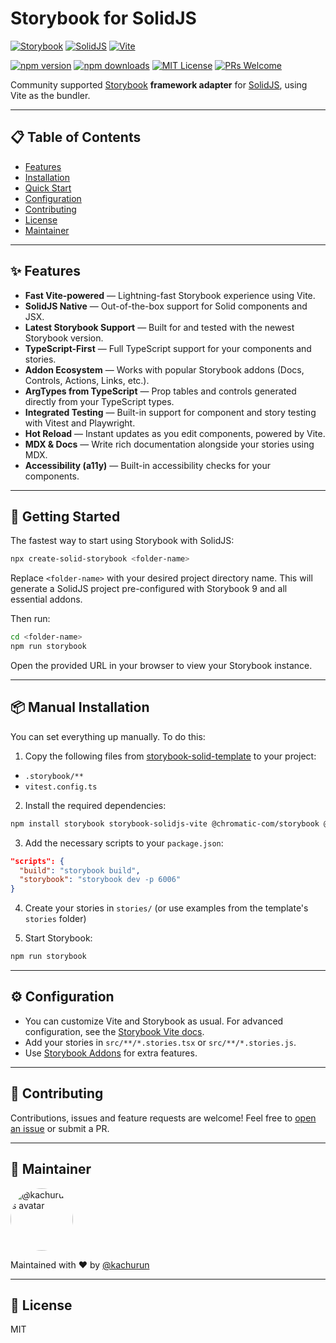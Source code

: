 # Storybook for SolidJS

[![Storybook](https://img.shields.io/badge/Storybook-FF4785?style=flat-square&logo=storybook&logoColor=white)](https://storybook.js.org)
[![SolidJS](https://img.shields.io/badge/SolidJS-2C4F7C?style=flat-square&logo=solid&logoColor=white)](https://solidjs.com)
[![Vite](https://img.shields.io/badge/Vite-646CFF?style=flat-square&logo=vite&logoColor=white)](https://vitejs.dev)

[![npm version](https://img.shields.io/npm/v/storybook-solidjs-vite?style=flat-square)](https://www.npmjs.com/package/storybook-solidjs-vite)
[![npm downloads](https://img.shields.io/npm/dw/storybook-solidjs-vite?style=flat-square)](https://www.npmjs.com/package/storybook-solidjs-vite)
[![MIT License](https://img.shields.io/badge/license-MIT-blue.svg?style=flat-square)](./LICENSE)
[![PRs Welcome](https://img.shields.io/badge/PRs-welcome-brightgreen.svg?style=flat-square)](https://github.com/solidjs-community/storybook/pulls)


Community supported [Storybook](https://storybook.js.org/) **framework adapter** for [SolidJS](https://solidjs.com/), using Vite as the bundler.

---

## 📋 Table of Contents

- [Features](#features)
- [Installation](#installation)
- [Quick Start](#quick-start)
- [Configuration](#configuration)
- [Contributing](#contributing)
- [License](#license)
- [Maintainer](#maintainer)

---

## ✨ Features

- **Fast Vite-powered** — Lightning-fast Storybook experience using Vite.
- **SolidJS Native** — Out-of-the-box support for Solid components and JSX.
- **Latest Storybook Support** — Built for and tested with the newest Storybook version.
- **TypeScript-First** — Full TypeScript support for your components and stories.
- **Addon Ecosystem** — Works with popular Storybook addons (Docs, Controls, Actions, Links, etc.).
- **ArgTypes from TypeScript** — Prop tables and controls generated directly from your TypeScript types.
- **Integrated Testing** — Built-in support for component and story testing with Vitest and Playwright.
- **Hot Reload** — Instant updates as you edit components, powered by Vite.
- **MDX & Docs** — Write rich documentation alongside your stories using MDX.
- **Accessibility (a11y)** — Built-in accessibility checks for your components.

---


## 🚀 Getting Started

The fastest way to start using Storybook with SolidJS:

```bash
npx create-solid-storybook <folder-name>
```

Replace `<folder-name>` with your desired project directory name. This will generate a SolidJS project pre-configured with Storybook 9 and all essential addons.

Then run:

```bash
cd <folder-name>
npm run storybook
```

Open the provided URL in your browser to view your Storybook instance.

---

## 📦 Manual Installation
You can set everything up manually.
To do this:
1. Copy the following files from [storybook-solid-template](https://github.com/kachurun/create-solid-storybook/tree/main/packages/storybook-solid-template) to your project:

- `.storybook/**`
- `vitest.config.ts`

2. Install the required dependencies:

```bash
npm install storybook storybook-solidjs-vite @chromatic-com/storybook @storybook/addon-onboarding @storybook/addon-docs @storybook/addon-a11y @storybook/addon-links @storybook/addon-vitest @vitest/coverage-v8 playwright vitest @vitest/browser
```

3. Add the necessary scripts to your `package.json`:

```json
"scripts": {
  "build": "storybook build",
  "storybook": "storybook dev -p 6006"
}
```

4. Create your stories in `stories/` (or use examples from the template's `stories` folder)

5. Start Storybook:

```bash
npm run storybook
```

---

## ⚙️ Configuration

- You can customize Vite and Storybook as usual. For advanced configuration, see the [Storybook Vite docs](https://storybook.js.org/docs/builders/vite).
- Add your stories in `src/**/*.stories.tsx` or `src/**/*.stories.js`.
- Use [Storybook Addons](https://storybook.js.org/addons) for extra features.

---

## 🤝 Contributing

Contributions, issues and feature requests are welcome! Feel free to [open an issue](https://github.com/solidjs-community/storybook/issues) or submit a PR.

---

## 👤 Maintainer

<img src="https://github.com/kachurun.png" width="100" height="100" alt="@kachurun's avatar" style="border-radius: 50%;">

Maintained with ❤️ by [@kachurun](https://github.com/kachurun)

---

## 📖 License

MIT
